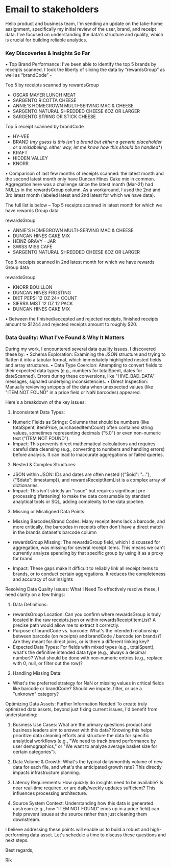 # Email to stakeholders

Hello product and business team,
I'm sending an update on the take-home assignment, specifically my initial review of the user, brand, and receipt data. I've focused on understanding the data's structure and quality, which is crucial for building reliable analytics.
 
### Key Discoveries & Insights So Far
•	Top Brand Performance: I've been able to identify the top 5 brands by receipts scanned. I took the liberty of slicing the data by “rewardsGroup” as well as “brandCode” - 

Top 5 by receipts scanned by rewardsGroup
* OSCAR MAYER LUNCH MEAT
* SARGENTO RICOTTA CHEESE
* ANNIE'S HOMEGROWN MULTI-SERVING MAC & CHEESE
* SARGENTO NATURAL SHREDDED CHEESE 6OZ OR LARGER
* SARGENTO STRING OR STICK CHEESE 

Top 5 receipt scanned by brandCode
* HY-VEE
* BRAND (*my guess is this isn't a brand but either a generic placeholder or a mislabeling. either way, let me know how this should be handled**)
* KRAFT
* HIDDEN VALLEY
* KNORR         


•	Comparison of last few months of receipts scanned: the latest month and the second latest month only have Duncan Hines Cake mix in common. Aggregation here was a challenge since the latest month (Mar-21) had NULLs in the rewardsGroup column. As a workaround, I used the 2nd and 3rd latest month (labeled latest and 2nd latest for which we have data).

The full list is below – 
Top 5 receipts scanned in latest month for which we have rewards Group data

rewardsGroup

* ANNIE'S HOMEGROWN MULTI-SERVING MAC & CHEESE
* DUNCAN HINES CAKE MIX
* HEINZ GRAVY - JAR
* SWISS MISS CAFÉ
* SARGENTO NATURAL SHREDDED CHEESE 6OZ OR LARGER    

Top 5 receipts scanned in 2nd latest month for which we have rewards Group data

rewardsGroup

* KNORR BOUILLON
* DUNCAN HINES FROSTING
* DIET PEPSI 12 OZ 24+ COUNT
* SIERRA MIST 12 OZ 12 PACK
* DUNCAN HINES CAKE MIX   

•	Between the finished/accepted and rejected receipts, finished receipts amount to $1244 and rejected receipts amount to roughly $20. 
 
### Data Quality: What I've Found & Why It Matters
During my work, I encountered several data quality issues. I discovered these by:
•	Schema Exploration: Examining the JSON structure and trying to flatten it into a tabular format, which immediately highlighted nested fields and array structures.
•	Data Type Coercion: Attempting to convert fields to their expected data types (e.g., numbers for totalSpent, dates for dateScanned). Errors during these conversions, like "HIVE_BAD_DATA" messages, signaled underlying inconsistencies.
•	Direct Inspection: Manually reviewing snippets of the data when unexpected values (like "ITEM NOT FOUND" in a price field or NaN barcodes) appeared.

Here's a breakdown of the key issues:
1.	Inconsistent Data Types:
* Numeric Fields as Strings: Columns that should be numbers (like totalSpent, itemPrice, purchasedItemCount) often contained string values, sometimes representing decimals ("5.0") or even non-numeric text ("ITEM NOT FOUND").
* Impact: This prevents direct mathematical calculations and requires careful data cleansing (e.g., converting to numbers and handling errors) before analysis. It can lead to inaccurate aggregations or failed queries.

2.	Nested & Complex Structures:
* JSON within JSON: IDs and dates are often nested ({"$oid": "..."}, {"$date": timestamp}), and rewardsReceiptItemList is a complex array of dictionaries.
* Impact: This isn't strictly an "issue" but requires significant pre-processing (flattening) to make the data consumable by standard analytical tools or SQL, adding complexity to the data pipeline.

3.	Missing or Misaligned Data Points:

* Missing Barcodes/Brand Codes: Many receipt items lack a barcode, and more critically, the barcodes in receipts often don't have a direct match in the brands dataset's barcode column

* rewardsGroup Missing: The rewardsGroup field, which I discussed for aggregation, was missing for several receipt items. This means we can't currently analyze spending by that specific group by using it as a proxy for brand

* Impact: These gaps make it difficult to reliably link all receipt items to brands, or to conduct certain aggregations. It reduces the completeness and accuracy of our insights
 
Resolving Data Quality Issues: What I Need
To effectively resolve these, I need clarity on a few things:
1.	Data Definitions:
* rewardsGroup Location: Can you confirm where rewardsGroup is truly located in the raw receipts.json or within rewardsReceiptItemList? A precise path would allow me to extract it correctly.
* Purpose of brandCode vs. barcode: What's the intended relationship between barcode (on receipts) and brandCode / barcode (on brands)? Are they meant for direct joins, or is there a different linking key?
* Expected Data Types: For fields with mixed types (e.g., totalSpent), what's the definitive intended data type (e.g., always a decimal number)? What should be done with non-numeric entries (e.g., replace with 0, null, or filter out the row)?

2.	Handling Missing Data:
* What's the preferred strategy for NaN or missing values in critical fields like barcode or brandCode? Should we impute, filter, or use a "unknown" category?
 

Optimizing Data Assets: Further Information Needed
To create truly optimized data assets, beyond just fixing current issues, I'd benefit from understanding:
1.	Business Use Cases: What are the primary questions product and business leaders aim to answer with this data? Knowing this helps prioritize data cleaning efforts and structure the data for specific analytical workflows (e.g., "We need to track brand performance by user demographics," or "We want to analyze average basket size for certain categories").

2.	Data Volume & Growth: What's the typical daily/monthly volume of new data for each file, and what's the anticipated growth rate? This directly impacts infrastructure planning.

3.	Latency Requirements: How quickly do insights need to be available? Is near real-time required, or are daily/weekly updates sufficient? This influences processing architecture.

4.	Source System Context: Understanding how this data is generated upstream (e.g., how "ITEM NOT FOUND" ends up in a price field) can help prevent issues at the source rather than just cleaning them downstream.
 
I believe addressing these points will enable us to build a robust and high-performing data asset. Let's schedule a time to discuss these questions and next steps.

Best regards,

Rik
